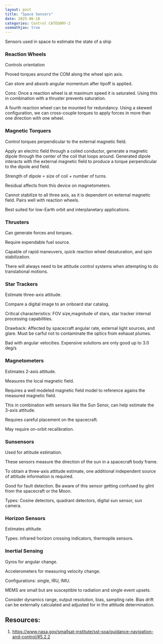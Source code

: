 ```yaml
---
layout: post
title: "Space Sensors"
date: 2025-06-18
categories: Control CATEGORY-2
usemathjax: true
---
```


Sensors used in space to estimate the state of a ship

### Reaction Wheels

Controls orientation

Proved torques around the COM along the wheel spin axis.

Can store and absorb angular momentum after tipoff is applied.

Cons: Once a reaction wheel is at maximum speed it is saturated. Using this in combination with a thruster prevents saturation.

A fourth reaction wheel can be mounted for redundancy. Using a skewed configuration, we can cross-couple torques to apply forces in more than one direction with one wheel.

### Magnetic Torquers

Control torques perpendicular to the external magnetic field.

Apply an electric field through a coiled conductor, generate a magnetic dipole through the center of the coil that loops around. Generated dipole interacts with the external magnetic field to produce a torque perpendicular to the dipole and field.

Strength of dipole = size of coil + number of turns.

Residual affects from this device on magnetometers.

Cannot stabilize to all three axis, as it is dependent on external magnetic field. Pairs well with reaction wheels.

Best suited for low-Earth orbit and interplanetary applications.

### Thrusters 

Can generate forces and torques.

Require expendable fuel source.

Capable of rapid maneuvers, quick reaction wheel desaturation, and spin stabilization.

There will always need to be attitude control systems when attempting to do translational motions.

### Star Trackers

Estimate three-axis attitude.

Compare a digital image to an onboard star catalog.

Critical characteristics: FOV size,magnitude of stars, star tracker internal processing capabilities.

Drawback: Affected by spacecraft angular rate, external light sources, and glare. Must be carful not to contaminate the optics from exhaust plumes.

Bad with angular velocities. Expensive solutions are only good up to 3.0 deg/s

### Magnetometers

Estimates 2-axis attitude.

Measures the local magnetic field.

Requires a well modeled magnetic field model to reference agains the measured magnetic field.

This in combination with sensors like the Sun Senor, can help estimate the 3-axis attitude.

Requires careful placement on the spacecraft.

May require on-orbit recalibration.


### Sunsensors

Used for attitude estimation.

These sensors measure the direction of the sun in a spacecraft body frame.

To obtain a three-axis attitude estimate, one additional independent source of attitude information is required.

Good for fault detection. Be aware of this sensor getting confused by glint from the spacecraft or the Moon.

Types: Cosine detectors, quadrant detectors, digital sun sensor, sun camera.

### Horizon Sensors

Estimates attitude.

Types: infrared horizon crossing indicators, thermopile sensors.

### Inertial Sensing

Gyros for angular change.

Accelerometers for measuring velocity change.

Configurations: single, IRU, IMU.

MEMS are small but are susceptible to radiation and single event upsets.

Consider dynamics range, output resolution, bias, sampling rate. Bias drift can be externally calculated and adjusted for in the attitude determination.

## Resources:
1. https://www.nasa.gov/smallsat-institute/sst-soa/guidance-navigation-and-control/#5.2.2